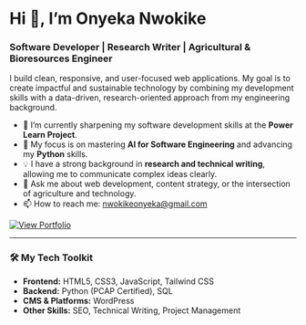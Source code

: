 # Hi 👋, I’m Onyeka Nwokike

### **Software Developer | Research Writer | Agricultural & Bioresources Engineer**

I build clean, responsive, and user-focused web applications. My goal is to create impactful and sustainable technology by combining my development skills with a data-driven, research-oriented approach from my engineering background.

- 🔭 I’m currently sharpening my software development skills at the **Power Learn Project**.
- 🌱 My focus is on mastering **AI for Software Engineering** and advancing my **Python** skills.
- 💡 I have a strong background in **research and technical writing**, allowing me to communicate complex ideas clearly.
- 💬 Ask me about web development, content strategy, or the intersection of agriculture and technology.
- 📫 How to reach me: [nwokikeonyeka@gmail.com](mailto:nwokikeonyeka@gmail.com)

[![View Portfolio](https://img.shields.io/badge/Live%20Portfolio-Click%20to%20View-blue?style=for-the-badge&logo=github)](https://nwokike.github.io/portfolio/)

---

### 🛠️ My Tech Toolkit

- **Frontend:** HTML5, CSS3, JavaScript, Tailwind CSS
- **Backend:** Python (PCAP Certified), SQL
- **CMS & Platforms:** WordPress
- **Other Skills:** SEO, Technical Writing, Project Management
